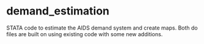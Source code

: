 # demand_estimation
STATA code to estimate the AIDS demand system and create maps.
Both do files are built on using existing code with some new additions. 

